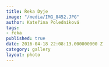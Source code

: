```yaml
---
title: Řeka Dyje
image: "/media/IMG_8452.JPG"
author: Kateřina Poledníková
tags:
- řeka
published: true
date: 2016-04-18 22:08:13.000000000 Z
category: gallery
layout: photo
---
```

